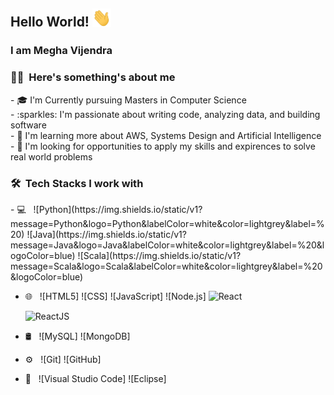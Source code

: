 ## Hello World!  <img src="Hey.gif" width="30px"></h2>

### I am Megha Vijendra 

<h3> 👩‍💻 &nbsp;Here's something's about me </h3>
- 🎓 I'm Currently pursuing Masters in Computer Science </br>
- :sparkles: I'm passionate about writing code, analyzing data, and building software </br>
- 🌱 I'm learning more about AWS, Systems Design and Artificial Intelligence  </br>
- 💼 I'm looking for opportunities to apply my skills and expirences to solve real world problems </br>

<h3> 🛠 &nbsp;Tech Stacks I work with </h3>
- 💻 &nbsp;
![Python](https://img.shields.io/static/v1?message=Python&logo=Python&labelColor=white&color=lightgrey&label=%20)
![Java](https://img.shields.io/static/v1?message=Java&logo=Java&labelColor=white&color=lightgrey&label=%20&logoColor=blue)
![Scala](https://img.shields.io/static/v1?message=Scala&logo=Scala&labelColor=white&color=lightgrey&label=%20&logoColor=blue)
  
- 🌐 &nbsp;
  ![HTML5]
  ![CSS]
  ![JavaScript]
  ![Node.js]
  ![React](https://img.shields.io/static/v1?message=React&logo=react&labelColor=5c5c5c&color=1182c3&label=%20)
  
  ![ReactJS](https://img.shields.io/static/v1?message=React&logo=react&labelColor=5c5c5c&color=1182c3&label=%20)
- 🛢 &nbsp;
  ![MySQL]
  ![MongoDB]
- ⚙️ &nbsp;
  ![Git]
  ![GitHub]
- 🔧 &nbsp;
  ![Visual Studio Code]
  ![Eclipse]

